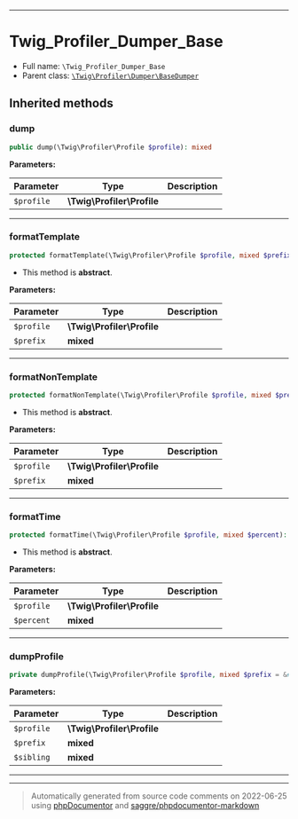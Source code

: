 ***

# Twig_Profiler_Dumper_Base





* Full name: `\Twig_Profiler_Dumper_Base`
* Parent class: [`\Twig\Profiler\Dumper\BaseDumper`](./Twig/Profiler/Dumper/BaseDumper.md)






## Inherited methods


### dump



```php
public dump(\Twig\Profiler\Profile $profile): mixed
```








**Parameters:**

| Parameter | Type | Description |
|-----------|------|-------------|
| `$profile` | **\Twig\Profiler\Profile** |  |




***

### formatTemplate



```php
protected formatTemplate(\Twig\Profiler\Profile $profile, mixed $prefix): mixed
```




* This method is **abstract**.



**Parameters:**

| Parameter | Type | Description |
|-----------|------|-------------|
| `$profile` | **\Twig\Profiler\Profile** |  |
| `$prefix` | **mixed** |  |




***

### formatNonTemplate



```php
protected formatNonTemplate(\Twig\Profiler\Profile $profile, mixed $prefix): mixed
```




* This method is **abstract**.



**Parameters:**

| Parameter | Type | Description |
|-----------|------|-------------|
| `$profile` | **\Twig\Profiler\Profile** |  |
| `$prefix` | **mixed** |  |




***

### formatTime



```php
protected formatTime(\Twig\Profiler\Profile $profile, mixed $percent): mixed
```




* This method is **abstract**.



**Parameters:**

| Parameter | Type | Description |
|-----------|------|-------------|
| `$profile` | **\Twig\Profiler\Profile** |  |
| `$percent` | **mixed** |  |




***

### dumpProfile



```php
private dumpProfile(\Twig\Profiler\Profile $profile, mixed $prefix = &#039;&#039;, mixed $sibling = false): mixed
```








**Parameters:**

| Parameter | Type | Description |
|-----------|------|-------------|
| `$profile` | **\Twig\Profiler\Profile** |  |
| `$prefix` | **mixed** |  |
| `$sibling` | **mixed** |  |




***


***
> Automatically generated from source code comments on 2022-06-25 using [phpDocumentor](http://www.phpdoc.org/) and [saggre/phpdocumentor-markdown](https://github.com/Saggre/phpDocumentor-markdown)
